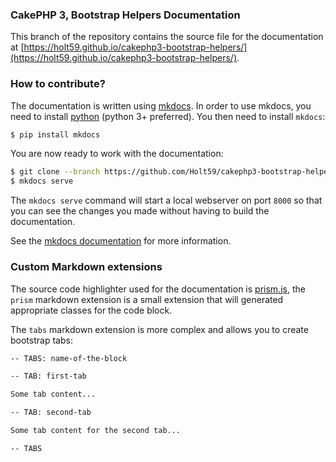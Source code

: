 ### CakePHP 3, Bootstrap Helpers Documentation

This branch of the repository contains the source file for the documentation at 
[https://holt59.github.io/cakephp3-bootstrap-helpers/](https://holt59.github.io/cakephp3-bootstrap-helpers/).

### How to contribute?

The documentation is written using [mkdocs](http://www.mkdocs.org/). In order to use mkdocs, you need
to install [python](https://www.python.org/) (python 3+ preferred). You then need to install `mkdocs`:

```bash
$ pip install mkdocs
```

You are now ready to work with the documentation:

```bash
$ git clone --branch https://github.com/Holt59/cakephp3-bootstrap-helpers.git
$ mkdocs serve
```

The `mkdocs serve` command will start a local webserver on port `8000` so that you can see the changes you
made without having to build the documentation.

See the [mkdocs documentation](http://www.mkdocs.org/) for more information.

### Custom Markdown extensions

The source code highlighter used for the documentation is [prism.js](http://prismjs.com/), the `prism` markdown
extension is a small extension that will generated appropriate classes for the code block.

The `tabs` markdown extension is more complex and allows you to create bootstrap tabs:

```markdown
-- TABS: name-of-the-block

-- TAB: first-tab 

Some tab content...

-- TAB: second-tab

Some tab content for the second tab...

-- TABS
```